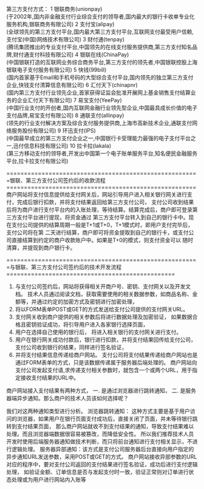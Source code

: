 第三方支付方式：
1	银联商务(unionpay)	
	(于2002年,国内非金融支付行业综合支付的领导者,国内最大的银行卡收单专业化服务机构,银联商务有限公司)
2	支付宝(alipay)      
	(全球领先的第三方支付平台,国内最大第三方支付平台,互联网支付最受用户信赖,支付宝(中国)网络技术有限公司)
3	财付通(tenpay)	    
	(腾讯集团推出的专业支付平台,中国领先的在线支付服务提供商,第三方支付知名品牌,财付通支付科技有限公司)
4	银联在线(ChinaPay)	
	(中国银联打造的互联网业务综合商务平台,第三方支付的领先者,中国银联控股上海银联电子支付服务有限公司)
5	快钱(99bill)		
	(国内首家基于Email和手机号码的大型综合支付平台,国内领先的独立第三方支付企业,快钱支付清算信息有限公司)
6	汇付天下(chinapnr)	
	(国内第三方支付行业领先企业,首家获得证监会批准开展网上基金销售支付结算业务的企业汇付天下有限公司)
7	易宝支付(YeePay)	
	(中国行业支付的开创者,国内互联网金融行业领先型企业,中国最具成长价值的电子支付品牌,易宝支付有限公司)
8	通联支付(allinpay)	
	(领先的行业支付解决方案及综合支付服务提供商,上海市高新技术企业,通联支付网络服务股份有限公司)
9	环迅支付(IPS)	    
	(中国最早成立的第三方支付企业之一,中国银行卡受理能力最强的电子支付平台之一,迅付信息科技有限公司)
10	拉卡拉(lakala)	    
	(第三方移动支付的领导者,开发出中国第一个电子账单服务平台,知名便民金融服务平台,拉卡拉支付有限公司)

=======================================================银联、第三方支付公司签约后的收款流程======================================================
商户网站将支付信息提供给支付网关后，网站引导用户进入相关银行网关进行支付，完成后银行扣款，并将支付结果返回给第三方支付公司，
支付公司收到结果后将为商户进行支付平台内的入账处理，等待结算。结算完成后，商户即可登录第三方支付平台进行提现，将资金通过
第三方支付平台转入到自己的银行卡中。现在支付公司提供的结算周期一般是T+1或T+0，T+1模式时，即用户支付完毕后，支付公司将在第
二天进行结算，商户即可将资金提取到自己的银行卡，或支付公司直接结算到约定的商户收款账户中。如果是T+0的模式，则支付资金可以
随时清算，并提现到商户银行卡。

=======================================================与银联、第三方支付公司签约后的技术开发流程================================================
1.	与支付公司签约后，网站将获得相关开商户号、密钥、支付网关以及开发文档。
		技术人员通过阅读文档，获取需要使用的相关数据参数，如商品名称、金额等，并通过约定的加密方式及密钥进行加密处理，
2.	将以FORM表单POST或GET的方式发送给支付公司提供的支付网关URL。
3.	支付网关收到商户提供的相关参数后将进行数据处理及加密验证，
    	如果数据合格且密钥验证成功，将引导用户进入各家银行选择页面，
4.	用户在选择自己使用的银行后，
		  将进入相关银行的支付网关进行支付。
5.	用户在银行网关成功付款后，银行进行扣款，并将支付结果回传给支付公司，支付公司收到银行的结果，同样进行签名验证，
6.	并将支付结果信息传递给商户网站。
		支付公司将支付结果传递给商户网站也是通过FORM表单的方式，只是该数据传递属于服务器后端处理的。
		商户网站向支付公司发起支付请,求传递支付相关参数时，就包含一个或两个URL，用于指定接收支付结果的URL中。

商户网站接入支付结果有两种方式，
	一.	是通过浏览器进行跳转通知，
	二. 是服务器端异步通知。那么商户的技术人员该如何选择呢？
	
我们对这两种通知类型进行分析。
	浏览器跳转通知：
		这种方式主要是基于用户访问的浏览器，如果用户在银行页面支付成功后，直接关闭了页面，并未等待银行跳转到支付结果页面，
		那么商户网站就收不到支付结果的通知，导致支付结果难以处理。而且浏览器端数据很容易被篡改，而降低安全性。
		所以我们推荐技术人员开发时使用后端服务器通知做技术判断，而只将前台通知进行支付相关显示，不进行逻辑处理。
	服务器异部通知：该方式是支付公司服务器后台直接向用户指定的异步通知URL发送参数，采用POST或GET的方式。
		商户网站接收异部参数的URL对应的程序中，要对支付公司返回的支付结果进行签名验证，成功后进行支付逻辑处理，
		如验证金额、订单信息是否与发起支付时一致，验证正常则对订单进行状态处理或为用户进行网站内入账等
